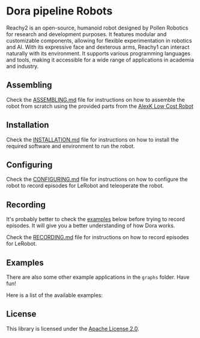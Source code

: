 # Dora pipeline Robots

Reachy2 is an open-source, humanoid robot designed by Pollen Robotics for research and development purposes. It features
modular and customizable components, allowing for flexible experimentation in robotics and AI. With its expressive face
and dexterous arms, Reachy1 can interact naturally with its environment. It supports various programming languages and
tools, making it accessible for a wide range of applications in academia and industry.

## Assembling

Check the [ASSEMBLING.md](ASSEMBLING.md) file for instructions on how to assemble the robot from scratch using the
provided parts from the [AlexK Low Cost Robot](https://github.com/AlexanderKoch-Koch/low_cost_robot)

## Installation

Check the [INSTALLATION.md](INSTALLATION.md) file for instructions on how to install the required software and
environment
to run the robot.

## Configuring

Check the [CONFIGURING.md](CONFIGURING.md) file for instructions on how to configure the robot to record episodes for
LeRobot and teleoperate the robot.

## Recording

It's probably better to check the [examples](#examples) below before trying to record episodes. It will give you a
better
understanding of how Dora works.

Check the [RECORDING.md](RECORDING.md) file for instructions on how to record episodes for LeRobot.

## Examples

There are also some other example applications in the `graphs` folder. Have fun!

Here is a list of the available examples:

## License

This library is licensed under the [Apache License 2.0](../../LICENSE).